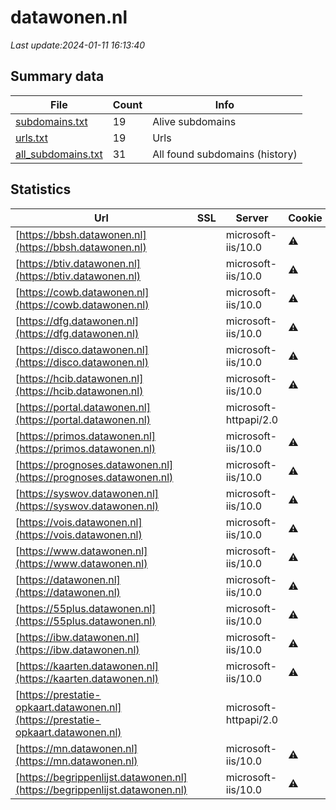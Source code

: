 # datawonen.nl
*Last update:2024-01-11 16:13:40*
## Summary data
| File       | Count | Info |
|------------|-------|------|
|[subdomains.txt](/data/datawonen/subdomains.txt)|19|Alive subdomains|
|[urls.txt](/data/datawonen/urls.txt)|19|Urls|
|[all_subdomains.txt](/data/datawonen/all_subdomains.txt)|31|All found subdomains (history)|
## Statistics
| Url | SSL | Server | Cookie | HSTS | CSP | XFO | XXP | RP | Tech |
|------------|-------|------|------|------|------|------|------|------|------|
|[https://bbsh.datawonen.nl](https://bbsh.datawonen.nl)| |microsoft-iis/10.0|:warning: |:white_check_mark: | |:warning: | |:white_check_mark: | |:white_check_mark: | |Amazon S3 Amazon Web...| |
|[https://btiv.datawonen.nl](https://btiv.datawonen.nl)| |microsoft-iis/10.0|:warning: |:white_check_mark: | |:warning: |:white_check_mark: | |:white_check_mark: | |:white_check_mark: | |Amazon S3 Amazon Web...| |
|[https://cowb.datawonen.nl](https://cowb.datawonen.nl)| |microsoft-iis/10.0|:warning: |:white_check_mark: | |:warning: |:white_check_mark: | |:white_check_mark: | |:white_check_mark: | |HSTS IIS:10.0 Micros...| |
|[https://dfg.datawonen.nl](https://dfg.datawonen.nl)| |microsoft-iis/10.0|:warning: |:white_check_mark: | |:warning: |:white_check_mark: | |:white_check_mark: | |:white_check_mark: | |Amazon S3 Amazon Web...| |
|[https://disco.datawonen.nl](https://disco.datawonen.nl)| |microsoft-iis/10.0|:warning: |:white_check_mark: | | |:white_check_mark: | |:white_check_mark: | |:white_check_mark: | |Bootstrap:4.1.3 HSTS...| |
|[https://hcib.datawonen.nl](https://hcib.datawonen.nl)| |microsoft-iis/10.0|:warning: |:white_check_mark: | |:warning: |:white_check_mark: | |:white_check_mark: | |:white_check_mark: | |Amazon S3 Amazon Web...| |
|[https://portal.datawonen.nl](https://portal.datawonen.nl)| |microsoft-httpapi/2.0| | | | | |:white_check_mark: | |Microsoft HTTPAPI:2....| |
|[https://primos.datawonen.nl](https://primos.datawonen.nl)| |microsoft-iis/10.0|:warning: |:white_check_mark: | |:warning: | |:white_check_mark: | |:white_check_mark: | |Amazon S3 Amazon Web...| |
|[https://prognoses.datawonen.nl](https://prognoses.datawonen.nl)| |microsoft-iis/10.0|:warning: |:white_check_mark: | |:warning: |:white_check_mark: | |:white_check_mark: | |:white_check_mark: | |Amazon S3 Amazon Web...| |
|[https://syswov.datawonen.nl](https://syswov.datawonen.nl)| |microsoft-iis/10.0|:warning: |:white_check_mark: | |:warning: | |:white_check_mark: | |:white_check_mark: | |Amazon S3 Amazon Web...| |
|[https://vois.datawonen.nl](https://vois.datawonen.nl)| |microsoft-iis/10.0|:warning: |:white_check_mark: | |:warning: |:white_check_mark: | |:white_check_mark: | |:white_check_mark: | |HSTS IIS:10.0 Micros...| |
|[https://www.datawonen.nl](https://www.datawonen.nl)| |microsoft-iis/10.0|:warning: |:white_check_mark: | |:warning: |:white_check_mark: | |:white_check_mark: | |:white_check_mark: | |HSTS IIS:10.0 Micros...| |
|[https://datawonen.nl](https://datawonen.nl)| |microsoft-iis/10.0|:warning: |:white_check_mark: | |:warning: |:white_check_mark: | |:white_check_mark: | |:white_check_mark: | |Amazon S3 Amazon Web...| |
|[https://55plus.datawonen.nl](https://55plus.datawonen.nl)| |microsoft-iis/10.0|:warning: |:white_check_mark: | |:warning: |:white_check_mark: | |:white_check_mark: | |:white_check_mark: | |HSTS IIS:10.0 Micros...| |
|[https://ibw.datawonen.nl](https://ibw.datawonen.nl)| |microsoft-iis/10.0|:warning: |:white_check_mark: | |:warning: |:white_check_mark: | |:white_check_mark: | |:white_check_mark: | |Amazon S3 Amazon Web...| |
|[https://kaarten.datawonen.nl](https://kaarten.datawonen.nl)| |microsoft-iis/10.0|:warning: |:white_check_mark: | |:warning: |:white_check_mark: | |:white_check_mark: | |:white_check_mark: | |Amazon S3 Amazon Web...| |
|[https://prestatie-opkaart.datawonen.nl](https://prestatie-opkaart.datawonen.nl)| |microsoft-httpapi/2.0| | | | | |:white_check_mark: | |Microsoft HTTPAPI:2....| |
|[https://mn.datawonen.nl](https://mn.datawonen.nl)| |microsoft-iis/10.0|:warning: |:white_check_mark: | |:warning: |:white_check_mark: | |:white_check_mark: | |:white_check_mark: | |Amazon S3 Amazon Web...| |
|[https://begrippenlijst.datawonen.nl](https://begrippenlijst.datawonen.nl)| |microsoft-iis/10.0|:warning: |:white_check_mark: | |:warning: |:white_check_mark: | |:white_check_mark: | |:white_check_mark: | |HSTS IIS:10.0 Micros...| |